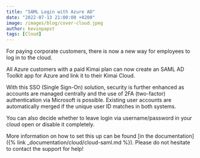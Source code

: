 ```yaml
---
title: "SAML Login with Azure AD"
date: "2022-07-13 21:00:00 +0200"
image: /images/blog/cover-cloud.jpeg
author: kevinpapst
tags: [Cloud]
---
```


For paying corporate customers, there is now a new way for employees to log in to the cloud.

All Azure customers with a paid Kimai plan can now create an SAML AD Toolkit app for Azure and link it to their Kimai Cloud.

With this SSO (Single Sign-On) solution, security is further enhanced as accounts are managed centrally and the use of 2FA (two-factor) authentication via Microsoft is possible.
Existing user accounts are automatically merged if the unique user ID matches in both systems.

You can also decide whether to leave login via username/password in your cloud open or disable it completely.

More information on how to set this up can be found [in the documentation]({% link _documentation/cloud/cloud-saml.md %}). Please do not hesitate to contact the support for help!
